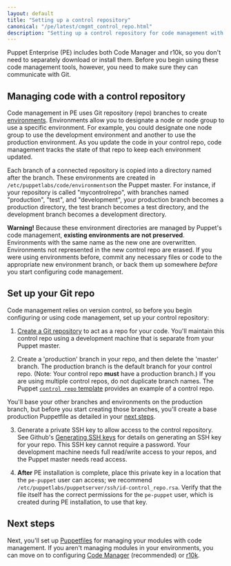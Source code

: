```yaml
---
layout: default
title: "Setting up a control repository"
canonical: "/pe/latest/cmgmt_control_repo.html"
description: "Setting up a control repository for code management with Puppet Enterprise."
---
```


[repo]: ./cmgmt_control_repo.html
[puppetfile]: ./cmgmt_puppetfile.html
[code_mgr]: ./code_mgr.html
[r10k]: ./r10k.html
[code_mgr_config]: ./code_mgr_config.html
[code_mgr_custom]: ./code_mgr_custom.html
[code_mgr_webhook]: ./code_mgr_webhook.html
[scripts]: ./code_mgr_scripts.html
[r10k_config]: ./r10k_config.html
[r10k_custom]: ./r10k_custom.html
[r10k_run]: ./r10k_run.html
[r10k_ref]: ./r10k_ref.html
[upgrade]: ./code_mgr_upgrade.html
[filesync]: ./cmgmt_filesync.html
[control_repo_template]: https://github.com/puppetlabs/control-repo


[param_git]: ./r10k_custom.html#gitsettings
[direnv]: {{puppet}}/environments.html
[upgrade]: ./upgrade_mono.html
[environ_dir]: {{puppet}}/environments_configuring.html
[answer_file]: ./install_automated.html

Puppet Enterprise (PE) includes both Code Manager and r10k, so you don't need to separately download or install them. Before you begin using these code management tools, however, you need to make sure they can communicate with Git.

## Managing code with a control repository

Code management in PE uses Git repository (repo) branches to create [environments][direnv]. Environments allow you to designate a node or node group to use a specific environment. For example, you could designate one node group to use the development environment and another to use the production environment. As you update the code in your control repo, code management tracks the state of that repo to keep each environment updated.

Each branch of a connected repository is copied into a directory named after the branch. These environments are created in `/etc/puppetlabs/code/environments`on the Puppet master. For instance, if your repository is called "mycontrolrepo", with branches named "production", "test", and "development", your production branch becomes a production directory, the test branch becomes a test directory, and the development branch becomes a development directory. 

**Warning!** Because these environment directories are managed by Puppet's code management, **existing environments are not preserved**. Environments with the same name as the new one are overwritten. Environments not represented in the new control repo are erased. If you were using environments before, commit any necessary files or code to the appropriate new environment branch, or back them up somewhere *before* you start configuring code management.

## Set up your Git repo

Code management relies on version control, so before you begin configuring or using code management, set up your control repository:

1. [Create a Git repository](http://git-scm.com/book/en/v2/Git-Basics-Getting-a-Git-Repository) to act as a repo for your code. You'll maintain this control repo using a development machine that is separate from your Puppet master.

2. Create a 'production' branch in your repo, and then delete the 'master' branch. The production branch is the default branch for your control repo. (Note: Your control repo **must** have a production branch.) If you are using multiple control repos, do not duplicate branch names. The Puppet [`control repo` template][control_repo_template] provides an example of a control repo.

  You'll base your other branches and environments on the production branch, but before you start creating those branches, you'll create a base production Puppetfile as detailed in your [next steps](#next-steps).

3. Generate a private SSH key to allow access to the control repository. See Github's [Generating SSH keys](https://help.github.com/articles/generating-ssh-keys/) for details on generating an SSH key for your repo. This SSH key cannot require a password. Your development machine needs full read/write access to your repos, and the Puppet master needs read access.

 4. **After** PE installation is complete, place this private key in a location that the `pe-puppet` user can access; we recommend `/etc/puppetlabs/puppetserver/ssh/id-control_repo.rsa`. Verify that the file itself has the correct permissions for the `pe-puppet` user, which is created during PE installation, to use that key.

## Next steps

Next, you'll set up [Puppetfiles][puppetfile] for managing your modules with code management. If you aren't managing modules in your environments, you can move on to configuring [Code Manager][code_mgr] (recommended) or [r10k][r10k].

